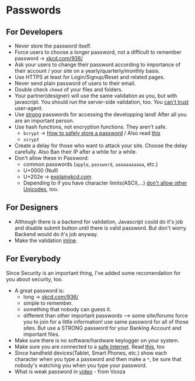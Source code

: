 # Passwords

## For Developers

+ Never store the password itself.
+ Force users to choose a longer password, not a difficult to remember password -> [xkcd.com/936/](http://xkcd.com/936/)
+ Ask your users to change their password according to importance of their account / your site on a yearly/quarterly/monthly basis.
+ Use HTTPS at least for Login/Signup/Reset and related pages.
+ Never send plain password of users to their email.
+ Double check ```chmod``` of your files and folders.
+ Your partner(designer) will use the same validation as you, but with javascript. You should run the server-side validation, too. You [can't trust](https://en.wikipedia.org/wiki/User_agent#User_agent_spoofing) user-agent.
+ Use [strong](#for-everybody) passwords for accessing the developping land! After all you are an important person.
+ Use hash functions, not encryption functions. They aren't safe.
    + ```bcrypt``` -> [How to safely store a password](http://codahale.com/how-to-safely-store-a-password/) / Also read [this](http://security.stackexchange.com/questions/4781/do-any-security-experts-recommend-bcrypt-for-password-storage)
    + ```scrypt```
+ Create a delay for those who want to attack your site. Choose the delay carefully. Also Ban their IP after a while for a while.
+ Don't allow these in Password:
    + common passwords (```apple```, ```password```, ```aaaaaaaaaaa```, etc.)
    + U+0000 (Null)
    + U+202e -> [explainxkcd.com](http://www.explainxkcd.com/wiki/index.php/1137:_RTL)
    + Depending to if you have character limits(ASCII,...) [don't allow other Unicodes](http://security.stackexchange.com/questions/5694/why-limit-passwords-to-ascii-printable-characters), too.

## For Designers

+ Although there is a backend for validation, Javascript could do it's job and disable submit button until there is valid password. But don't worry. Backend would do it's job anyway.
+ Make the validation [inline](http://www.goodui.org/index_b.html#33).

## For Everybody

Since Security is an important thing, I've added some recomendation for you about security, too.
+ A great password is:
    + long -> [xkcd.com/936/](http://xkcd.com/936/)
    + simple to remember.
    + something that nobody can guess it.
    + different than other important passwords --> some site/forums force you to join for a little information! use same password for all of those sites. But use a STRONG password for your Banking Account and important files.
+ Make sure there is no software/hardware keylogger on your system.
+ Make sure you are connected to a [safe Internet](https://en.wikipedia.org/wiki/Firesheep). Read [this](http://readwrite.com/2010/10/25/at_a_cafe_i_can_hack_your_facebook_twitterwith_a_f), too
+ Since handheld devices(Tablet, Smart Phones, etc.) show each character when you type a password and then make a ```*```, be sure that nobody's watching you when you type your password.
+ What is weak password in [video](http://vooza.com/videos/weak-password/) - from Vooza
